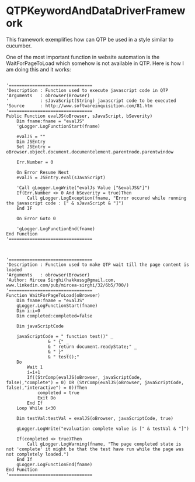 QTPKeywordAndDataDriverFramework
================================

This framework exemplifies how can QTP be used in a style similar to cucumber.


One of the most important function in website automation is the WaitForPageToLoad which somehow is not available in QTP. Here is how I am doing this and it works: 
<pre>
<code>
'================================
'Description : Function used to execute javascript code in QTP
'Arguments   : obrowser(Browser)
'            : sJavaScript(String) javascript code to be executed
'Source      : http://www.softwareinquisition.com/81.htm
'================================
Public Function evalJS(oBrowser, sJavaScript, bSeverity)
	Dim fname:fname = "evalJS"	
	'gLogger.LogFunctionStart(fname)
	
	evalJS = ""
	Dim JSEntry
	Set JSEntry = oBrowser.object.document.documentelement.parentnode.parentwindow
	
	Err.Number = 0
	
	On Error Resume Next
	evalJS = JSEntry.eval(sJavaScript)
	
	'Call gLogger.LogWrite("evalJs Value ["&evalJS&"]")
	If(Err.Number <> 0 And bSeverity = true)Then
		Call gLogger.LogException(fname, "Error occured while running the javascript code : [" & sJavaScript & "]")
	End IF

	On Error Goto 0
	
	'gLogger.LogFunctionEnd(fname)
End Function
'================================



'================================
'Description : Function used to make QTP wait till the page content is loaded
'Arguments   : obrowser(Browser)
'Author: Mircea Sirghi(hakkussg@gmail.com, www.linkedin.com/pub/mircea-sirghi/32/6b5/700/)
'================================
Function WaitForPageToLoad(oBrowser)
	Dim fname:fname = "evalJS"	
	gLogger.LogFunctionStart(fname)
	Dim i:i=0
	Dim completed:completed=false
	
	Dim javaScriptCode
	
	javaScriptCode = " function test()" _
				& " {" _
				& " return document.readyState;" _ 
				& " }" _
				& " test();"
	Do 
		Wait 1
		i=i+1
		If((StrComp(evalJS(oBrowser, javaScriptCode, false),"complete") = 0) OR (StrComp(evalJS(oBrowser, javaScriptCode, false),"interactive") = 0))Then
			completed = true
			Exit Do
		End If
	Loop While i<30
	
	Dim testVal:testVal = evalJS(oBrowser, javaScriptCode, true)
	
	gLogger.LogWrite("evaluation complete value is [" & testVal & "]")
	
	If(completed <> true)Then
		Call gLogger.LogWarning(fname, "The page completed state is not 'complete' it might be that the test have run while the page was not completely loaded.")
	End If	
	gLogger.LogFunctionEnd(fname)
End Function
'================================
</code>
</pre>
